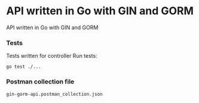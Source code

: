 # API written in Go with GIN and GORM
API written in Go with GIN and GORM

### Tests
Tests written for controller
Run tests:
```
go test ./...
```
### Postman collection file

```
gin-gorm-api.postman_collection.json
```
